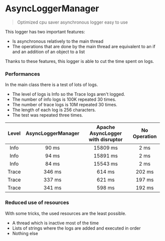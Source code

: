 # AsyncLoggerManager
> Optimized cpu saver asynchronous logger easy to use

This logger has two important features:
 - Is asynchronous relatively to the main thread
 - The operations that are done by the main thread are equivalent to an if and an addition of an object to a list
 
 Thanks to these features, this logger is able to cut the time spent on logs.
 
 ### Performances
 
 In the main class there is a test of lots of logs.
 - The level of logs is Info so the Trace logs aren't logged. 
 - The number of info logs is 100K repeated 30 times.
 - The number of trace logs is 10M repeated 30 times.
 - The length of each log is 256 characters.
 - The test was repeated three times.
 
| Level | AsyncLoggerManager | Apache AsyncLogger with disruptor | No Operation |
| :---: | :----------------: | :-------------------------------: | :----------: |
| Info  | 90 ms | 15809 ms | 2 ms |
| Info  | 94 ms | 15891 ms | 2 ms |
| Info  | 84 ms | 15543 ms | 2 ms |
| Trace | 346 ms | 614 ms | 202 ms |
| Trace | 337 ms | 621 ms | 197 ms |
| Trace | 341 ms | 598 ms | 192 ms |

### Reduced use of resources

With some tricks, the used resources are the least possible.
- A thread which is inactive most of the time
- Lists of strings where the logs are added and executed in order
- Nothing else
